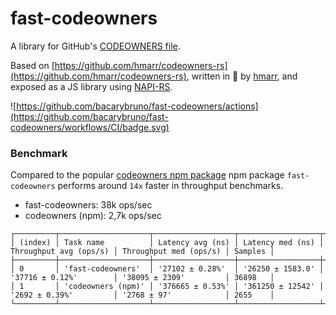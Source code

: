 # fast-codeowners

A library for GitHub's [CODEOWNERS file](https://docs.github.com/en/github/creating-cloning-and-archiving-repositories/about-code-owners#codeowners-syntax).

Based on [https://github.com/hmarr/codeowners-rs](https://github.com/hmarr/codeowners-rs), written in 🦀 by [hmarr](https://github.com/hmarr), and exposed as a JS library using [NAPI-RS](https://napi.rs/).

![https://github.com/bacarybruno/fast-codeowners/actions](https://github.com/bacarybruno/fast-codeowners/workflows/CI/badge.svg)

### Benchmark
Compared to the popular [codeowners npm package](https://www.npmjs.com/package/codeowners) npm package `fast-codeowners` performs around `14x` faster in throughput benchmarks.
- fast-codeowners: 38k ops/sec
- codeowners (npm): 2,7k ops/sec

```
┌─────────┬────────────────────┬──────────────────┬──────────────────┬────────────────────────┬────────────────────────┬─────────┐
│ (index) │ Task name          │ Latency avg (ns) │ Latency med (ns) │ Throughput avg (ops/s) │ Throughput med (ops/s) │ Samples │
├─────────┼────────────────────┼──────────────────┼──────────────────┼────────────────────────┼────────────────────────┼─────────┤
│ 0       │ 'fast-codeowners'  │ '27102 ± 0.28%'  │ '26250 ± 1583.0' │ '37716 ± 0.12%'        │ '38095 ± 2309'         │ 36898   │
│ 1       │ 'codeowners (npm)' │ '376665 ± 0.53%' │ '361250 ± 12542' │ '2692 ± 0.39%'         │ '2768 ± 97'            │ 2655    │
└─────────┴────────────────────┴──────────────────┴──────────────────┴────────────────────────┴────────────────────────┴─────────┘
```